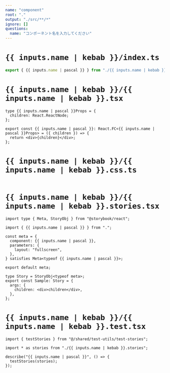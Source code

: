 ```yaml
---
name: "component"
root: "."
output: "./src/**/*"
ignore: []
questions:
  name: "コンポーネント名を入力してください"
---
```


# `{{ inputs.name | kebab }}/index.ts`

```typescript
export { {{ inputs.name | pascal }} } from "./{{ inputs.name | kebab }}";
```

# `{{ inputs.name | kebab }}/{{ inputs.name | kebab }}.tsx`

```tsx
type {{ inputs.name | pascal }}Props = {
  children: React.ReactNode;
};

export const {{ inputs.name | pascal }}: React.FC<{{ inputs.name | pascal }}Props> = ({ children }) => {
  return <div>{children}</div>;
};

```

# `{{ inputs.name | kebab }}/{{ inputs.name | kebab }}.css.ts`

```typescript

```

# `{{ inputs.name | kebab }}/{{ inputs.name | kebab }}.stories.tsx`

```tsx
import type { Meta, StoryObj } from "@storybook/react";

import { {{ inputs.name | pascal }} } from ".";

const meta = {
  component: {{ inputs.name | pascal }},
  parameters: {
    layout: "fullscreen",
  },
} satisfies Meta<typeof {{ inputs.name | pascal }}>;

export default meta;

type Story = StoryObj<typeof meta>;
export const Sample: Story = {
  args: {
    children: <div>children</div>,
  },
};

```

# `{{ inputs.name | kebab }}/{{ inputs.name | kebab }}.test.tsx`

```tsx
import { testStories } from "@/shared/test-utils/test-stories";

import * as stories from "./{{ inputs.name | kebab }}.stories";

describe("{{ inputs.name | pascal }}", () => {
  testStories(stories);
});
```
